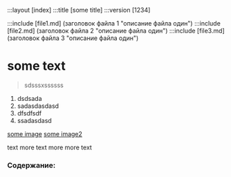 :::layout [index]
:::title [some title]
:::version [1234]

:::include [file1.md] (заголовок файла 1 "описание файла один")
:::include [file2.md] (заголовок файла 2 "описание файла один")
:::include [file3.md] (заголовок файла 3 "описание файла один")

# some text

> sdsssxssssss 


1. dsdsada
2. sadasdasdasd
3. dfsdfsdf
  1. ssadasdasd

[some image](static/js/gumshoe.js)
[some image2](/static/js/gumshoe.js)
 
text
more text
more more text

### Содержание: